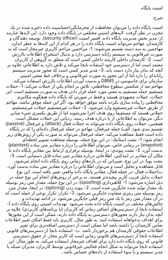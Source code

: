 <div dir="rtl">

<p>امنيت پايگاه  </p>
<p>شرح:</p>
<p>
 امنيت پايگاه داده را مي‌توان محافظت از محرمانگي/حساسيت داده ذخيره شده در يك مخزن در نظر گرفت. لايه‌هاي امنيتي مختلفي در پايگاه داده وجود دارد. اين لايه‌ها عبارتند از: مدير بخش مديريت پايگاه داده، افسر امنيت (security officer)، توسعه دهندگان و كارمندان. مهاجم مي‌تواند امنيت پايگاه داده را در هر كدام از اين لايه‌ها به خطر اندازد.
مهاجمين به سه دسته تقسيم مي‌شوند:
1- مزاحمين
مزاحم كاربري غيرمجاز است كه به صورت غيرقانوني به سيستم رايانه دسترسي دارد و بدنبال استخراج اطلاعات باارزش است.
2- كارمندان داخلي
كارمند داخلي كسي است كه متعلق به گروهي از كاربران معتمد است اما از دسترسي خود استفاده نابجا مي‌كند و تلاش دارد به اطلاعاتي علاوه بر آنچه كه بدان نياز دارد دست يابد.
3- مدير
مدير كسي است كه مجوز مديريت سيستم رايانه‌اي را دارد اما از اين مجوز به صورت غيرقانوني و برخلاف خط مشي امنيتي سازمان براي جاسوسي در DBMS و بدست آوردن اطلاعات باارزش استفاده مي‌كند.
مهاجم بعد از شكستن سطوح محافظتي، تلاش بر انجام يكي از حملات مي‌كند:
1- حملات مستقيم
حمله مستقيم به معني مورد حمله قرار دادن هدف به صورت مستقيم است. اين حملات، حملات مشهودي هستند و فقط در صورتي كه پايگاه داده هيچگونه مكانيزم محافظتي را پياده سازي نكرده باشد موفق خواهد بود. اگر اين حمله موفق نباشد، مهاجم از طريق حملات غيرمستقيم وارد مي‌شود.
2- حملات غيرمستقيم
حملات غيرمستقيم، حملاتي هستند كه مستقيماً روي هدف اجرا نمي‌شوند اما از طريق يكسري شيء مياني ديگر، مي‌توان به اطلاعاتي از يا درباره هدف رسيد. رديابي اين حملات مشكل است.
همچنين، حملات روي پايگاه داده مي‌تواند به حملات فعال (attack) و غيرفعال (passive) تقسيم بندي شود:
الف) حمله غيرفعال:
مهاجم در حمله غيرفعال داده‌اي را كه در پايگاه داده است فقط مشاهده مي‌كند. حمله غيرفعال مي‌تواند به صورت يكي از روش‌هاي زير انجام شود:
1- نشت استاتيك:
در اين نوع حمله، بوسيله مشاهده تصوير لحظه‌اي (snapshot) در زماني خاص، مي‌توان اطلاعاتي را درباره مقادير متن ساده (plaintext) بدست آورد.
2- نشت پيوندي:
در اينجا، بوسيله برقراري ارتباط بين مقادير پايگاه داده با مكان آن مقادير در ايندكس، اطلاعاتي درباره مقادير متن ساده قابل دستيابي است.
3- نشت پويا:
در اين نوع، تغييراتي كه در بازه‌هاي زماني روي پايگاه داده انجام مي‌شود، قابل مشاهده و تحليل است و مي‌توان اطلاعاتي را درباره مقادير متن ساده بدست آورد.
ب)حملات فعال:
در حمله فعال، مقادير پايگاه داده واقعي تغيير يافته است. اين نوع حملات بدليل فريب كاربر پيچيده‌تر هستند. به برخي از روش‌هاي انجام اين نوع حمله در ذيل اشاره مي‌شود:
1- كلاهبرداري (spoofing):
در اين نوع حمله، مقدار متن رمز بوسيله يك مقدار توليد شده جايگزين شده است.
2- پيوند زدن (splicing):
در اينجا، مقدار متن رمز بوسيله متن رمزي متفاوت جايگزين مي‌شود.
3- تكرار:
تكرار نوعي از حمله است كه در آن مقدار متن رمز با يك متن رمز قبلي جايگزين مي‌شود.
در ادامه تهديدات و چالش‌هاي مختلف در امنيت پايگاه داده بحث مي‌شود.
تهديدات امنيتي روي پايگاه داده
‌أ- استفاده نابجا از دسترسي‌هاي اضافي
زماني كه كاربران (يا برنامه‌هاي كاربردي) علاوه بر آنچه بدان نياز دارند مجوزهاي دسترسي به پايگاه داده دارند، ممكن است از اين مجوزها براي اهداف بدخواهانه استفاده كنند. به طور مثال، كاربري بايد فقط امكان تغيير اطلاعات تماس كارمندان را داشته باشد اما ممكن است از دسترسي اضافه‌‌تري براي تغيير اطلاعات حقوقي كارمندان هم برخوردار باشد.
‌ب- استفاده نابجا از دسترسي‌هاي قانوني
استفاده نابجا از دسترسي‌هاي قانوني زماني است كه كاربر مجاز، از حقوق دسترسي قانوني كه روي پايگاه داده دارد براي اهداف غيرمجاز استفاده مي‌كند. به طور مثال، اين استفاده نابجا مي‌تواند به شكل انجام فعاليتي غيرقانوني توسط كاربران، مديران شبكه يا مدير سيستم و يا سوء استفاده از داده‌هاي حساس باشد..
 </p>
